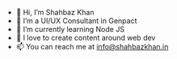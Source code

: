 - 👋 Hi, I’m Shahbaz Khan
- 👀 I’m a UI/UX Consultant in Genpact
- 🌱 I’m currently learning Node JS
- 💞️ I love to create content around web dev
- 📫 You can reach me at info@shahbazkhan.in

<!---
shahbaz4595/shahbaz4595 is a ✨ special ✨ repository because its `README.md` (this file) appears on your GitHub profile.
You can click the Preview link to take a look at your changes.
--->
